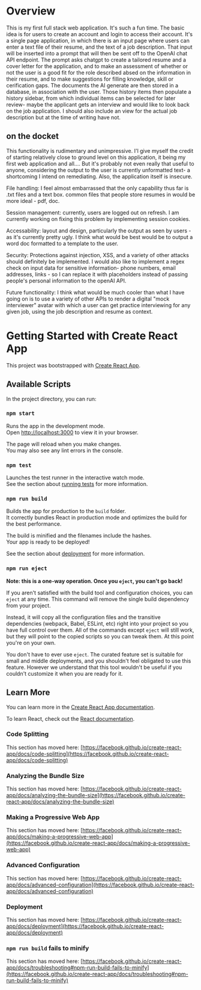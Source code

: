 # Overview

This is my first full stack web application. It's such a fun time. The basic idea is for users to create an account and login to access their account. It's a single page application, in which there is an input page where users can enter a text file of their resume, and the text of a job description. That input will be inserted into a prompt that will then be sent off to the OpenAI chat API endpoint. The prompt asks chatgpt to create a tailored resume and a cover letter for the application, and to make an assessment of whether or not the user is a good fit for the role described absed on the information in their resume, and to make suggestions for filling knowledge, skill or cerification gaps. The documents the AI generate are then stored in a database, in association with the user. Those history items then populate a history sidebar, from which individual items can be selected for later review- maybe the applicant gets an interview and would like to look back on the job application. I should also include an view for the actual job description but at the time of writing have not. 

## on the docket

This functionality is rudimentary and unimpressive. I'l give myself the credit of starting relatively close to ground level on this application, it being my first web application and all.... But it's probably not even really that useful to anyone, considering the output to the user is currently unformatted text- a shortcoming I intend on remediating. Also, the application itself is insecure.

File handling: I feel almost embarrassed that the only capability thus far is .txt files and a text box. common files that people store resumes in would be more ideal - pdf, doc.

Session management: currently, users are logged out on refresh. I am currently working on fixing this problem by implementing session cookies. 

Accessability: layout and design, particularly the output as seen by users - as it's currently pretty ugly. I think what would be best would be to output a word doc formatted to a template to the user.

Security:  Protections against injection, XSS, and a variety of other attacks should definitely be implemented. I would also like to implement a regex check on input data for sensitive information- phone numbers, email addresses, links - so I can replace it with placeholders instead of passing people's personal information to the openAI API.

Future functionality: I think what would be much cooler than what I have going on is to use a variety of other APIs to render a digital "mock interviewer" avatar with which a user can get practice interviewing for any given job, using the job description and resume as context.



# Getting Started with Create React App

This project was bootstrapped with [Create React App](https://github.com/facebook/create-react-app).

## Available Scripts

In the project directory, you can run:

### `npm start`

Runs the app in the development mode.\
Open [http://localhost:3000](http://localhost:3000) to view it in your browser.

The page will reload when you make changes.\
You may also see any lint errors in the console.

### `npm test`

Launches the test runner in the interactive watch mode.\
See the section about [running tests](https://facebook.github.io/create-react-app/docs/running-tests) for more information.

### `npm run build`

Builds the app for production to the `build` folder.\
It correctly bundles React in production mode and optimizes the build for the best performance.

The build is minified and the filenames include the hashes.\
Your app is ready to be deployed!

See the section about [deployment](https://facebook.github.io/create-react-app/docs/deployment) for more information.

### `npm run eject`

**Note: this is a one-way operation. Once you `eject`, you can't go back!**

If you aren't satisfied with the build tool and configuration choices, you can `eject` at any time. This command will remove the single build dependency from your project.

Instead, it will copy all the configuration files and the transitive dependencies (webpack, Babel, ESLint, etc) right into your project so you have full control over them. All of the commands except `eject` will still work, but they will point to the copied scripts so you can tweak them. At this point you're on your own.

You don't have to ever use `eject`. The curated feature set is suitable for small and middle deployments, and you shouldn't feel obligated to use this feature. However we understand that this tool wouldn't be useful if you couldn't customize it when you are ready for it.

## Learn More

You can learn more in the [Create React App documentation](https://facebook.github.io/create-react-app/docs/getting-started).

To learn React, check out the [React documentation](https://reactjs.org/).

### Code Splitting

This section has moved here: [https://facebook.github.io/create-react-app/docs/code-splitting](https://facebook.github.io/create-react-app/docs/code-splitting)

### Analyzing the Bundle Size

This section has moved here: [https://facebook.github.io/create-react-app/docs/analyzing-the-bundle-size](https://facebook.github.io/create-react-app/docs/analyzing-the-bundle-size)

### Making a Progressive Web App

This section has moved here: [https://facebook.github.io/create-react-app/docs/making-a-progressive-web-app](https://facebook.github.io/create-react-app/docs/making-a-progressive-web-app)

### Advanced Configuration

This section has moved here: [https://facebook.github.io/create-react-app/docs/advanced-configuration](https://facebook.github.io/create-react-app/docs/advanced-configuration)

### Deployment

This section has moved here: [https://facebook.github.io/create-react-app/docs/deployment](https://facebook.github.io/create-react-app/docs/deployment)

### `npm run build` fails to minify

This section has moved here: [https://facebook.github.io/create-react-app/docs/troubleshooting#npm-run-build-fails-to-minify](https://facebook.github.io/create-react-app/docs/troubleshooting#npm-run-build-fails-to-minify)
